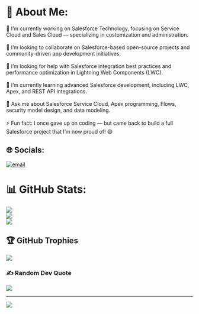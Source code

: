 # 💫 About Me:
🔭 I’m currently working on Salesforce Technology, focusing on Service Cloud and Sales Cloud — specializing in customization and administration.<br><br>👯 I’m looking to collaborate on Salesforce-based open-source projects and community-driven app development initiatives.<br><br>🤝 I’m looking for help with Salesforce integration best practices and performance optimization in Lightning Web Components (LWC).<br><br>🌱 I’m currently learning advanced Salesforce development, including LWC, Apex, and REST API integrations.<br><br>💬 Ask me about Salesforce Service Cloud, Apex programming, Flows, security model design, and data modeling.<br><br>⚡ Fun fact: I once gave up on coding — but came back to build a full Salesforce project that I’m now proud of! 😄


## 🌐 Socials:
[![email](https://img.shields.io/badge/Email-D14836?logo=gmail&logoColor=white)](mailto:connectwithpulkit@gmail.com) 
# 📊 GitHub Stats:
![](https://github-readme-stats.vercel.app/api?username=BoeingHawk&theme=gruvbox_light&hide_border=false&include_all_commits=true&count_private=true)<br/>
![](https://nirzak-streak-stats.vercel.app/?user=BoeingHawk&theme=gruvbox_light&hide_border=false)<br/>
![](https://github-readme-stats.vercel.app/api/top-langs/?username=BoeingHawk&theme=gruvbox_light&hide_border=false&include_all_commits=true&count_private=true&layout=compact)

## 🏆 GitHub Trophies
![](https://github-profile-trophy.vercel.app/?username=BoeingHawk&theme=github_dark&no-frame=false&no-bg=true&margin-w=4)

### ✍️ Random Dev Quote
![](https://quotes-github-readme.vercel.app/api?type=horizontal&theme=radical)

---
[![](https://visitcount.itsvg.in/api?id=BoeingHawk&icon=0&color=0)](https://visitcount.itsvg.in)


<!-- Proudly created with GPRM ( https://gprm.itsvg.in ) -->


